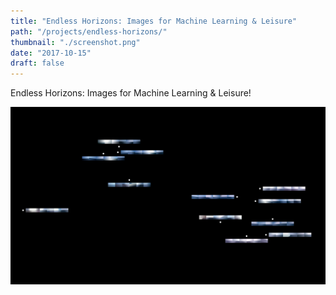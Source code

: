 ```yaml
---
title: "Endless Horizons: Images for Machine Learning & Leisure"
path: "/projects/endless-horizons/"
thumbnail: "./screenshot.png"
date: "2017-10-15"
draft: false
---
```


Endless Horizons: Images for Machine Learning & Leisure!

![](./screenshot.png)

